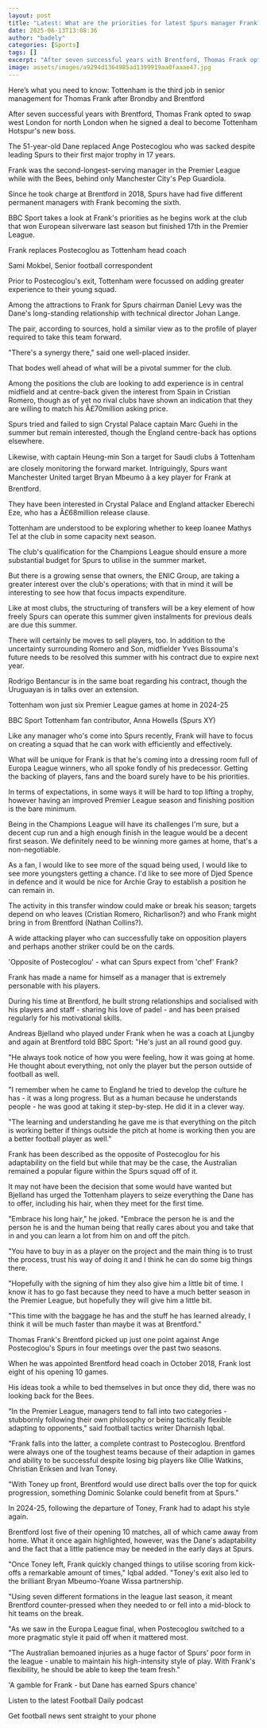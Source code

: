 ```yaml
---
layout: post
title: "Latest: What are the priorities for latest Spurs manager Frank?"
date: 2025-06-13T13:08:36
author: "badely"
categories: [Sports]
tags: []
excerpt: "After seven successful years with Brentford, Thomas Frank opted to swap west London for north London when he signed a deal to become Tottenham Hotspur"
image: assets/images/a9294d1364985ad1399919aa0faaae47.jpg
---
```


Here’s what you need to know: Tottenham is the third job in senior management for Thomas Frank after Brondby and Brentford

After seven successful years with Brentford, Thomas Frank opted to swap west London for north London when he signed a deal to become Tottenham Hotspur's new boss.

The 51-year-old Dane replaced Ange Postecoglou who was sacked despite leading Spurs to their first major trophy in 17 years.

Frank was the second-longest-serving manager in the Premier League while with the Bees, behind only Manchester City's Pep Guardiola. 

Since he took charge at Brentford in 2018, Spurs have had five different permanent managers with Frank becoming the sixth.

BBC Sport takes a look at Frank's priorities as he begins work at the club that won European silverware last season but finished 17th in the Premier League.

Frank replaces Postecoglou as Tottenham head coach

Sami Mokbel, Senior football correspondent

Prior to Postecoglou's exit, Tottenham were focussed on adding greater experience to their young squad.

Among the attractions to Frank for Spurs chairman Daniel Levy was the Dane's long-standing relationship with technical director Johan Lange.

The pair, according to sources, hold a similar view as to the profile of player required to take this team forward.

"There's a synergy there," said one well-placed insider.

That bodes well ahead of what will be a pivotal summer for the club.

Among the positions the club are looking to add experience is in central midfield and at centre-back given the interest from Spain in Cristian Romero, though as of yet no rival clubs have shown an indication that they are willing to match his Â£70million asking price.

Spurs tried and failed to sign Crystal Palace captain Marc Guehi in the summer but remain interested, though the England centre-back has options elsewhere.

Likewise, with captain Heung-min Son a target for Saudi clubs â Tottenham are closely monitoring the forward market. Intriguingly, Spurs want Manchester United target Bryan Mbeumo â a key player for Frank at Brentford.

They have been interested in Crystal Palace and England attacker Eberechi Eze, who has a Â£68million release clause.

Tottenham are understood to be exploring whether to keep loanee Mathys Tel at the club in some capacity next season.

The club's qualification for the Champions League should ensure a more substantial budget for Spurs to utilise in the summer market.

But there is a growing sense that owners, the ENIC Group, are taking a greater interest over the club's operations; with that in mind it will be interesting to see how that focus impacts expenditure.

Like at most clubs, the structuring of transfers will be a key element of how freely Spurs can operate this summer given instalments for previous deals are due this summer.

There will certainly be moves to sell players, too. In addition to the uncertainty surrounding Romero and Son, midfielder Yves Bissouma's future needs to be resolved this summer with his contract due to expire next year.

Rodrigo Bentancur is in the same boat regarding his contract, though the Uruguayan is in talks over an extension.

Tottenham won just six Premier League games at home in 2024-25

BBC Sport Tottenham fan contributor, Anna Howells (Spurs XY)

Like any manager who's come into Spurs recently, Frank will have to focus on creating a squad that he can work with efficiently and effectively. 

What will be unique for Frank is that he's coming into a dressing room full of Europa League winners, who all spoke fondly of his predecessor. Getting the backing of players, fans and the board surely have to be his priorities.

In terms of expectations, in some ways it will be hard to top lifting a trophy, however having an improved Premier League season and finishing position is the bare minimum. 

Being in the Champions League will have its challenges I'm sure, but a decent cup run and a high enough finish in the league would be a decent first season. We definitely need to be winning more games at home, that's a non-negotiable.

As a fan, I would like to see more of the squad being used, I would like to see more youngsters getting a chance. I'd like to see more of Djed Spence in defence and it would be nice for Archie Gray to establish a position he can remain in.

The activity in this transfer window could make or break his season; targets depend on who leaves (Cristian Romero, Richarlison?) and who Frank might bring in from Brentford (Nathan Collins?). 

A wide attacking player who can successfully take on opposition players and perhaps another striker could be on the cards.

'Opposite of Postecoglou' - what can Spurs expect from 'chef' Frank?

Frank has made a name for himself as a manager that is extremely personable with his players.

During his time at Brentford, he built strong relationships and socialised with his players and staff - sharing his love of padel - and has been praised regularly for his motivational skills.

Andreas Bjelland who played under Frank when he was a coach at Ljungby and again at Brentford told BBC Sport: "He's just an all round good guy.

"He always took notice of how you were feeling, how it was going at home. He thought about everything, not only the player but the person outside of football as well.

"I remember when he came to England he tried to develop the culture he has - it was a long progress. But as a human because he understands people - he was good at taking it step-by-step. He did it in a clever way.

"The learning and understanding he gave me is that everything on the pitch is working better if things outside the pitch at home is working then you are a better football player as well."

Frank has been described as the opposite of Postecoglou for his adaptability on the field but while that may be the case, the Australian remained a popular figure within the Spurs squad off of it.

It may not have been the decision that some would have wanted but Bjelland has urged the Tottenham players to seize everything the Dane has to offer, including his hair, when they meet for the first time.

"Embrace his long hair," he joked. "Embrace the person he is and the person he is and the human being that really cares about you and take that in and you can learn a lot from him on and off the pitch. 

"You have to buy in as a player on the project and the main thing is to trust the process, trust his way of doing it and I think he can do some big things there. 

"Hopefully with the signing of him they also give him a little bit of time. I know it has to go fast because they need to have a much better season in the Premier League, but hopefully they will give him a little bit. 

"This time with the baggage he has and the stuff he has learned already, I think it will be much faster than maybe it was at Brentford."

Thomas Frank's Brentford picked up just one point against Ange Postecoglou's Spurs in four meetings over the past two seasons.

When he was appointed Brentford head coach in October 2018, Frank lost eight of his opening 10 games.

His ideas took a while to bed themselves in but once they did, there was no looking back for the Bees.

"In the Premier League, managers tend to fall into two categories - stubbornly following their own philosophy or being tactically flexible adapting to opponents," said football tactics writer Dharnish Iqbal.

"Frank falls into the latter, a complete contrast to Postecoglou. Brentford were always one of the toughest teams because of their adaption in games and ability to be successful despite losing big players like Ollie Watkins, Christian Eriksen and Ivan Toney.

"With Toney up front, Brentford would use direct balls over the top for quick progression, something Dominic Solanke could benefit from at Spurs."

In 2024-25, following the departure of Toney, Frank had to adapt his style again.

Brentford lost five of their opening 10 matches, all of which came away from home. What it once again highlighted, however, was the Dane's adaptability and the fact that a little patience may be needed in the early days at Spurs.

"Once Toney left, Frank quickly changed things to utilise scoring from kick-offs a remarkable amount of times," Iqbal added. "Toney's exit also led to the brilliant Bryan Mbeumo-Yoane Wissa partnership.

"Using seven different formations in the league last season, it meant Brentford counter-pressed when they needed to or fell into a mid-block to hit teams on the break.

"As we saw in the Europa League final, when Postecoglou switched to a more pragmatic style it paid off when it mattered most.

"The Australian bemoaned injuries as a huge factor of Spurs' poor form in the league - unable to maintain his high-intensity style of play. With Frank's flexibility, he should be able to keep the team fresh."

'A gamble for Frank - but Dane has earned Spurs chance'

Listen to the latest Football Daily podcast

Get football news sent straight to your phone

